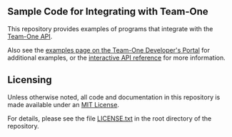 ## Sample Code for Integrating with Team-One

This repository provides examples of programs that integrate with the [Team-One API](https://app.us.team-one.com/rest/).

Also see the [examples page on the Team-One Developer's Portal](https://app.us.team-one.com/rest/content/examples) for additional examples, or the [interactive API reference](https://app.us.team-one.com/rest/api/v2.0) for more information.

## Licensing

Unless otherwise noted, all code and documentation in this repository is made available under an [MIT License](http://opensource.org/licenses/MIT).

For details, please see the file [LICENSE.txt](LICENSE.txt) in the root directory of the repository.
